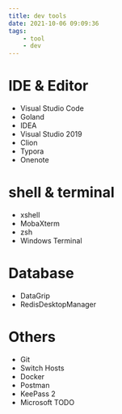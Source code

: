```yaml
---
title: dev tools
date: 2021-10-06 09:09:36
tags:
    - tool
    - dev
---
```


# IDE & Editor

- Visual Studio Code
- Goland
- IDEA
- Visual Studio 2019
- Clion
- Typora
- Onenote


# shell & terminal

- xshell
- MobaXterm
- zsh
- Windows Terminal


# Database

- DataGrip
- RedisDesktopManager

# Others

- Git
- Switch Hosts
- Docker
- Postman
- KeePass 2
- Microsoft TODO